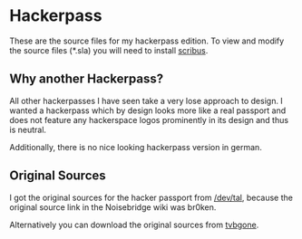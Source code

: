# Hackerpass

These are the source files for my hackerpass edition. To view and modify the
source files (\*.sla) you will
need to install [scribus](https://www.scribus.net/).

## Why another Hackerpass?

All other hackerpasses I have seen take a very lose approach to design.
I wanted a hackerpass which by design looks more like a real passport and does
not feature any hackerspace logos prominently in its design and thus is neutral.

Additionally, there is no nice looking hackerpass version in german.

## Original Sources

I got the original sources for the hacker passport from
[/dev/tal](http://devtal.de/~nilsarne/Hackerspace_passport.zip),
because the original source link in the Noisebridge wiki was br0ken.

Alternatively you can download the original sources from
[tvbgone](http://cornfieldelectronics.com/downloads/hackerpass/hackerpass.zip).
